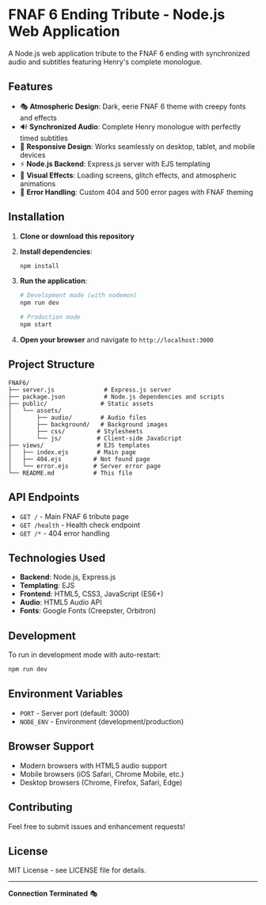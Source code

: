 # FNAF 6 Ending Tribute - Node.js Web Application

A Node.js web application tribute to the FNAF 6 ending with synchronized audio and subtitles featuring Henry's complete monologue.

## Features

- 🎭 **Atmospheric Design**: Dark, eerie FNAF 6 theme with creepy fonts and effects
- 🔊 **Synchronized Audio**: Complete Henry monologue with perfectly timed subtitles
- 📱 **Responsive Design**: Works seamlessly on desktop, tablet, and mobile devices
- ⚡ **Node.js Backend**: Express.js server with EJS templating
- 🎨 **Visual Effects**: Loading screens, glitch effects, and atmospheric animations
- 🔧 **Error Handling**: Custom 404 and 500 error pages with FNAF theming

## Installation

1. **Clone or download this repository**

2. **Install dependencies**:
   ```bash
   npm install
   ```

3. **Run the application**:
   ```bash
   # Development mode (with nodemon)
   npm run dev

   # Production mode
   npm start
   ```

4. **Open your browser** and navigate to `http://localhost:3000`

## Project Structure

```
FNAF6/
├── server.js              # Express.js server
├── package.json           # Node.js dependencies and scripts
├── public/               # Static assets
│   └── assets/
│       ├── audio/        # Audio files
│       ├── background/   # Background images
│       ├── css/         # Stylesheets
│       └── js/          # Client-side JavaScript
├── views/               # EJS templates
│   ├── index.ejs        # Main page
│   ├── 404.ejs         # Not found page
│   └── error.ejs       # Server error page
└── README.md           # This file
```

## API Endpoints

- `GET /` - Main FNAF 6 tribute page
- `GET /health` - Health check endpoint
- `GET /*` - 404 error handling

## Technologies Used

- **Backend**: Node.js, Express.js
- **Templating**: EJS
- **Frontend**: HTML5, CSS3, JavaScript (ES6+)
- **Audio**: HTML5 Audio API
- **Fonts**: Google Fonts (Creepster, Orbitron)

## Development

To run in development mode with auto-restart:

```bash
npm run dev
```

## Environment Variables

- `PORT` - Server port (default: 3000)
- `NODE_ENV` - Environment (development/production)

## Browser Support

- Modern browsers with HTML5 audio support
- Mobile browsers (iOS Safari, Chrome Mobile, etc.)
- Desktop browsers (Chrome, Firefox, Safari, Edge)

## Contributing

Feel free to submit issues and enhancement requests!

## License

MIT License - see LICENSE file for details.

---

**Connection Terminated** 🎭